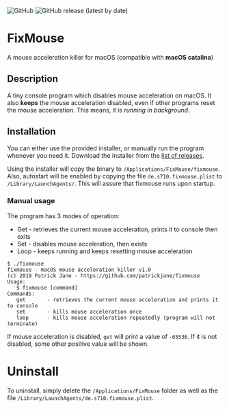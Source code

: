 ![GitHub](https://img.shields.io/github/license/patrickjane/fixmouse?color=blue) ![GitHub release (latest by date)](https://img.shields.io/github/v/release/patrickjane/fixmouse)

# FixMouse

A mouse acceleration killer for macOS (compatible with **macOS catalina**)

## Description

A tiny console program which disables mouse acceleration on macOS. It also **keeps** the mouse acceleration disabled, even if other programs reset the mouse acceleration. This means, it is *running in background*.

## Installation

You can either use the provided installer, or manually run the program whenever you need it. Download the installer from the [list of releases](https://github.com/patrickjane/fixmouse/releases/latest).

Using the installer will copy the binary to `/Applications/FixMouse/fixmouse`. Also, autostart will be enabled by copying the file `de.s710.fixmouse.plist` to `/Library/LaunchAgents/`. This will assure that fixmouse runs upon startup.

### Manual usage

The program has 3 modes of operation:

- Get - retrieves the current mouse acceleration, prints it to console then exits
- Set - disables mouse acceleration, then exists
- Loop - keeps running and keeps resetting mouse acceleration

```
$ ./fixmouse
fixmouse - macOS mouse acceleration killer v1.0
(c) 2019 Patrick Jane - https://github.com/patrickjane/fixmouse
Usage:
   $ fixmouse [command]
Commands:
   get       - retrieves the current mouse acceleration and prints it to console
   set       - kills mouse acceleration once
   loop      - kills mouse acceleration repeatedly (program will not terminate)
```

If mouse acceleration is disabled, `get` will print a value of `-65536`. If it is not disabled, some other positive value will be shown.

# Uninstall

To uninstall, simply delete the `/Applications/FixMouse` folder as well as the file `/Library/LaunchAgents/de.s710.fixmouse.plist`.

